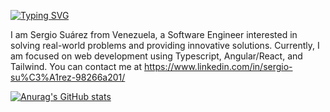 [![Typing SVG](https://readme-typing-svg.demolab.com?font=Fira+Code&pause=500&color=D00000&background=03071E&center=true&vCenter=true&width=435&lines=Software+Engineer;Web+Developer)](https://git.io/typing-svg)

I am Sergio Suárez from Venezuela, a Software Engineer interested in solving real-world problems and providing innovative solutions. Currently, I am focused on web development using Typescript, Angular/React, and Tailwind. You can contact me at https://www.linkedin.com/in/sergio-su%C3%A1rez-98266a201/

[![Anurag's GitHub stats](https://github-readme-stats.vercel.app/api?username=sergionx&text_color=FFF6F6&bg_color=90,DC2F02,E85D04,F48C06,FFBA08&title_color=03071E&icon_color=FFF6F6)](https://github.com/anuraghazra/github-readme-stats)
